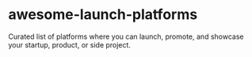 # awesome-launch-platforms
Curated list of platforms where you can launch, promote, and showcase your startup, product, or side project.
